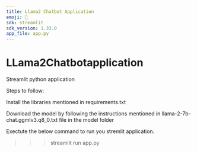 ```yaml
---
title: Llama2 Chatbot Application
emoji: 🤖
sdk: streamlit
sdk_version: 1.33.0
app_file: app.py
---
```


# LLama2Chatbotapplication
Streamlit python application

Steps to follow:

Install the libraries mentioned in requirements.txt

Download the model by following the instructions mentioned in llama-2-7b-chat.ggmlv3.q8_0.txt file in the model folder

Exectute the below command to run you stremlit application.

>>> streamlit run app.py



